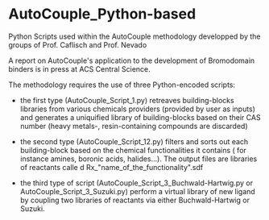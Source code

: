 # AutoCouple_Python-based
Python Scripts used within the AutoCouple methodology developped by the groups of Prof. Caflisch and Prof. Nevado

A report on AutoCouple's application to the development of Bromodomain binders is in press at ACS Central Science.

The methodology requires the use of three Python-encoded scripts:

- the first type (AutoCouple_Script_1.py) retreaves building-blocks libraries from various chemicals providers (provided by user as inputs) and generates a uniquified library of building-blocks based on their CAS number (heavy metals-, resin-containing compounds are discarded)


- the second type (AutoCouple_Script_12.py) filters and sorts out each building-block based on the chemical functionalities it contains ( for instance amines, boronic acids, halides...). The output files are libraries of reactants calle
d Rx_"name_of_the_functionality".sdf


- the third type of script (AutoCouple_Script_3_Buchwald-Hartwig.py or AutoCouple_Script_3_Suzuki.py) perform a virtual library of new ligand by coupling two libraries of reactants via either Buchwald-Hartwig or Suzuki.
